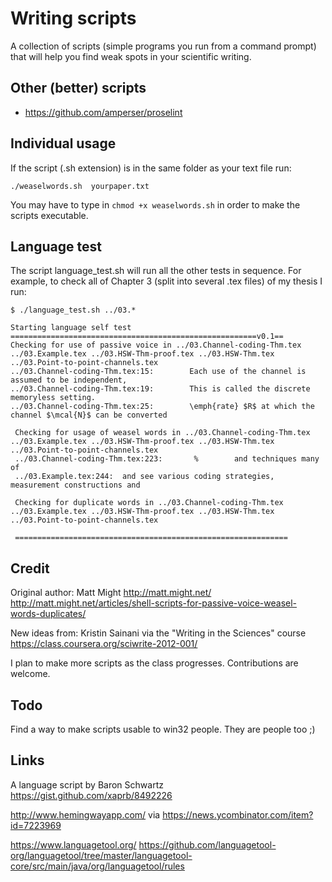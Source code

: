 
Writing scripts
===============

A collection of scripts (simple programs you run from a command prompt)
that will help you find weak spots in your scientific writing.

Other (better) scripts
----------------------
  - https://github.com/amperser/proselint


Individual usage
----------------

If the script (.sh extension) is in the same folder as your text file run:

    ./weaselwords.sh  yourpaper.txt

You may have to type in `chmod +x weaselwords.sh` in order to make the scripts
executable. 


Language test
-------------

The script language_test.sh will run all the other tests in sequence.
For example, to check all of Chapter 3 (split into several .tex files)
of my thesis I run:


    $ ./language_test.sh ../03.*

    Starting language self test 
    =======================================================v0.1==
    Checking for use of passive voice in ../03.Channel-coding-Thm.tex ../03.Example.tex ../03.HSW-Thm-proof.tex ../03.HSW-Thm.tex ../03.Point-to-point-channels.tex
    ../03.Channel-coding-Thm.tex:15:        Each use of the channel is assumed to be independent,
    ../03.Channel-coding-Thm.tex:19:        This is called the discrete memoryless setting.
    ../03.Channel-coding-Thm.tex:25:        \emph{rate} $R$ at which the channel $\mcal{N}$ can be converted
     
     Checking for usage of weasel words in ../03.Channel-coding-Thm.tex ../03.Example.tex ../03.HSW-Thm-proof.tex ../03.HSW-Thm.tex ../03.Point-to-point-channels.tex
     ../03.Channel-coding-Thm.tex:223:       %        and techniques many of  
     ../03.Example.tex:244:  and see various coding strategies, measurement constructions and
      
     Checking for duplicate words in ../03.Channel-coding-Thm.tex ../03.Example.tex ../03.HSW-Thm-proof.tex ../03.HSW-Thm.tex ../03.Point-to-point-channels.tex
       
     =============================================================




Credit
------

Original author:
 Matt Might http://matt.might.net/
 http://matt.might.net/articles/shell-scripts-for-passive-voice-weasel-words-duplicates/

New ideas from:
 Kristin Sainani via the "Writing in the Sciences" course https://class.coursera.org/sciwrite-2012-001/

I plan to make more scripts as the class progresses.
Contributions are welcome.


Todo
----

Find a way to make scripts usable to win32 people. They are people too ;)


Links
-----

A language script by Baron Schwartz 
https://gist.github.com/xaprb/8492226

http://www.hemingwayapp.com/
via https://news.ycombinator.com/item?id=7223969

https://www.languagetool.org/
https://github.com/languagetool-org/languagetool/tree/master/languagetool-core/src/main/java/org/languagetool/rules





